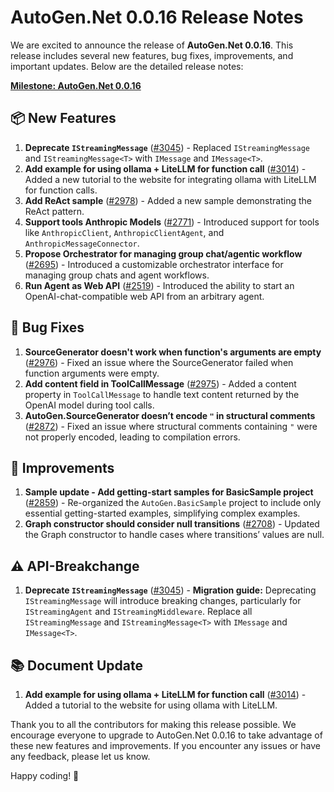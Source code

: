 # AutoGen.Net 0.0.16 Release Notes

We are excited to announce the release of **AutoGen.Net 0.0.16**. This release includes several new features, bug fixes, improvements, and important updates. Below are the detailed release notes:

**[Milestone: AutoGen.Net 0.0.16](https://github.com/microsoft/autogen/milestone/4)**

## 📦 New Features
1. **Deprecate `IStreamingMessage`** ([#3045](https://github.com/your-repo/AutoGen.Net/issues/3045)) - Replaced `IStreamingMessage` and `IStreamingMessage<T>` with `IMessage` and `IMessage<T>`.
2. **Add example for using ollama + LiteLLM for function call** ([#3014](https://github.com/your-repo/AutoGen.Net/issues/3014)) - Added a new tutorial to the website for integrating ollama with LiteLLM for function calls.
3. **Add ReAct sample** ([#2978](https://github.com/your-repo/AutoGen.Net/issues/2978)) - Added a new sample demonstrating the ReAct pattern.
4. **Support tools Anthropic Models** ([#2771](https://github.com/your-repo/AutoGen.Net/issues/2771)) - Introduced support for tools like `AnthropicClient`, `AnthropicClientAgent`, and `AnthropicMessageConnector`.
5. **Propose Orchestrator for managing group chat/agentic workflow** ([#2695](https://github.com/your-repo/AutoGen.Net/issues/2695)) - Introduced a customizable orchestrator interface for managing group chats and agent workflows.
6. **Run Agent as Web API** ([#2519](https://github.com/your-repo/AutoGen.Net/issues/2519)) - Introduced the ability to start an OpenAI-chat-compatible web API from an arbitrary agent.

## 🐛 Bug Fixes
1. **SourceGenerator doesn't work when function's arguments are empty** ([#2976](https://github.com/your-repo/AutoGen.Net/issues/2976)) - Fixed an issue where the SourceGenerator failed when function arguments were empty.
2. **Add content field in ToolCallMessage** ([#2975](https://github.com/your-repo/AutoGen.Net/issues/2975)) - Added a content property in `ToolCallMessage` to handle text content returned by the OpenAI model during tool calls.
3. **AutoGen.SourceGenerator doesn’t encode `"` in structural comments** ([#2872](https://github.com/your-repo/AutoGen.Net/issues/2872)) - Fixed an issue where structural comments containing `"` were not properly encoded, leading to compilation errors.

## 🚀 Improvements
1. **Sample update - Add getting-start samples for BasicSample project** ([#2859](https://github.com/your-repo/AutoGen.Net/issues/2859)) - Re-organized the `AutoGen.BasicSample` project to include only essential getting-started examples, simplifying complex examples.
2. **Graph constructor should consider null transitions** ([#2708](https://github.com/your-repo/AutoGen.Net/issues/2708)) - Updated the Graph constructor to handle cases where transitions’ values are null.

## ⚠️ API-Breakchange
1. **Deprecate `IStreamingMessage`** ([#3045](https://github.com/your-repo/AutoGen.Net/issues/3045)) - **Migration guide:** Deprecating `IStreamingMessage` will introduce breaking changes, particularly for `IStreamingAgent` and `IStreamingMiddleware`. Replace all `IStreamingMessage` and `IStreamingMessage<T>` with `IMessage` and `IMessage<T>`.

## 📚 Document Update
1. **Add example for using ollama + LiteLLM for function call** ([#3014](https://github.com/your-repo/AutoGen.Net/issues/3014)) - Added a tutorial to the website for using ollama with LiteLLM.

Thank you to all the contributors for making this release possible. We encourage everyone to upgrade to AutoGen.Net 0.0.16 to take advantage of these new features and improvements. If you encounter any issues or have any feedback, please let us know.

Happy coding! 🚀